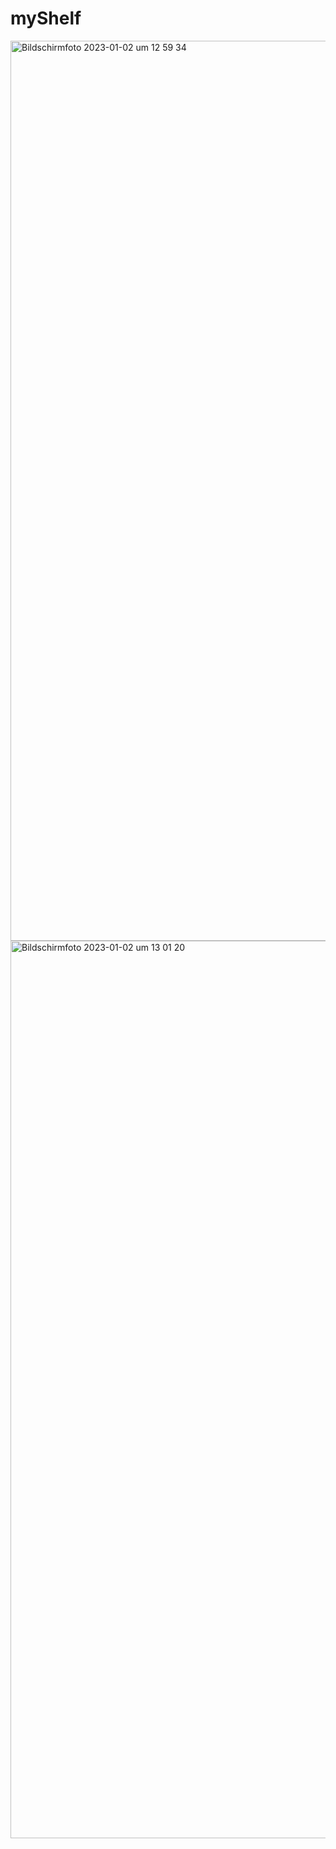 # myShelf

<img width="1440" alt="Bildschirmfoto 2023-01-02 um 12 59 34" src="https://user-images.githubusercontent.com/105161260/210229425-c8839e38-fdee-49dd-b019-d7301519437a.png">
<img width="1436" alt="Bildschirmfoto 2023-01-02 um 13 01 20" src="https://user-images.githubusercontent.com/105161260/210229429-5c0ec42a-71db-46ac-a6ab-4f66883aaaac.png">
